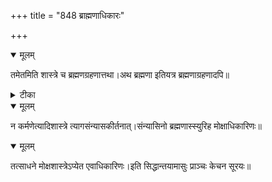 +++
title = "848 ब्राह्मणाधिकारः"

+++


<details open><summary>मूलम्</summary>

तमेतमिति शास्त्रे च ब्रह्मणग्रहणात्तथा।अथ ब्रह्मणा इतियत्र ब्रह्मणाग्रहणादपि॥
</details>



<details><summary>टीका</summary>

बृ. उ.[5-5]
</details>



<details open><summary>मूलम्</summary>

न कर्मणेत्यादिशास्त्रे त्यागसंन्यासकीर्तनात्।संन्यासिनो ब्रह्मणास्स्युरिह मोक्षाधिकारिणः॥
</details>



<details open><summary>मूलम्</summary>

तत्साधने मोक्षशास्त्रेऽप्येत एवाधिकारिणः।इति सिद्धान्तयामासुः प्राञ्चः केचन सूरयः॥
</details>

